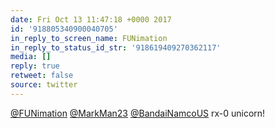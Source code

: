 ```yaml
---
date: Fri Oct 13 11:47:18 +0000 2017
id: '918805340900040705'
in_reply_to_screen_name: FUNimation
in_reply_to_status_id_str: '918619409270362117'
media: []
reply: true
retweet: false
source: twitter
---
```


[@FUNimation](https://twitter.com/FUNimation/) [@MarkMan23](https://twitter.com/MarkMan23/) [@BandaiNamcoUS](https://twitter.com/BandaiNamcoUS/) rx-0 unicorn!